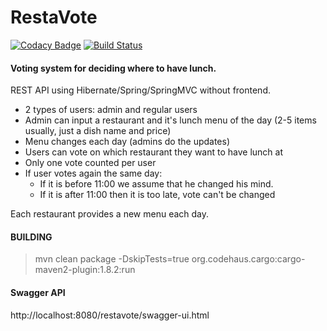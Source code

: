 # RestaVote
[![Codacy Badge](https://app.codacy.com/project/badge/Grade/1c56ebeca0f44ed080c1b446c313113d)](https://www.codacy.com/gh/Viterg/restavote/dashboard?utm_source=github.com&amp;utm_medium=referral&amp;utm_content=Viterg/restavote&amp;utm_campaign=Badge_Grade)
[![Build Status](https://travis-ci.org/Viterg/restavote.svg?branch=master)](https://travis-ci.org/Viterg/restavote)
#### Voting system for deciding where to have lunch.

REST API using Hibernate/Spring/SpringMVC without frontend.

<ul>
    <li>2 types of users: admin and regular users</li>
    <li>Admin can input a restaurant and it's lunch menu of the day (2-5 items usually, just a dish name and price)</li>
    <li>Menu changes each day (admins do the updates)</li>
    <li>Users can vote on which restaurant they want to have lunch at</li>
    <li>Only one vote counted per user</li>
    <li>If user votes again the same day:
        <ul>
            <li>If it is before 11:00 we assume that he changed his mind.</li>
            <li>If it is after 11:00 then it is too late, vote can't be changed</li>
        </ul>
    </li>
</ul> 

Each restaurant provides a new menu each day.

#### BUILDING
> mvn clean package -DskipTests=true org.codehaus.cargo:cargo-maven2-plugin:1.8.2:run

#### Swagger API
http://localhost:8080/restavote/swagger-ui.html